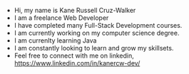 - Hi, my name is Kane Russell Cruz-Walker
- I am a freelance Web Developer
- I have completed many Full-Stack Development courses. 
- I am currently working on my computer science degree. 
- I am currenlty learning Java
- I am constantly looking to learn and grow my skillsets. 
- Feel free to connect with me on linkedin, https://www.linkedin.com/in/kanercw-dev/

<!---
kanercruzwalker/kanercruzwalker is a ✨ special ✨ repository because its `README.md` (this file) appears on your GitHub profile.
You can click the Preview link to take a look at your changes.
--->
